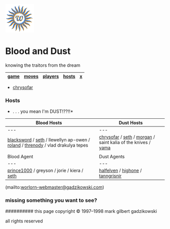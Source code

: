 ![wsun](assets/wsun.gif)

# Blood and Dust



knowing the traitors from the dream

|  [game](game.md)  |  [moves](moves.md)  |  [players](players.md)  |  [hosts](hosts.md)  |  [x](x.md)  | 
| ----------------- | ------------------- | ----------------------- | ------------------- | ----------- | 

 

- [chrysofar](chrysofar.md) 


### Hosts



* . . . you mean I'm DUST!??!!*





 

| Blood Hosts                                                                                                                              |   | Dust Hosts                                                                                                        | 
| ---------------------------------------------------------------------------------------------------------------------------------------- | - | ----------------------------------------------------------------------------------------------------------------- | 
|  ---                                                                                                                                     |   |  ---                                                                                                              | 
|  [blacksword](blacksword.md) / [seth](seth.md) / llewellyn ap-owen / [roland](roland.md) / [threnody](threnody.md) / vlad drakulya tepes |   |  [chrysofar](chrysofar.md) / [seth](seth.md) / [morgan](morgan.md) / saint kalia of the knives / [yama](yama.md)  | 
|                                                                                                                                          |   |                                                                                                                   | 
| Blood Agent                                                                                                                              |   | Dust Agents                                                                                                       | 
|  ---                                                                                                                                     |   |  ---                                                                                                              | 
|  [prince1000](prince1000.md) / greyson / jorie / kiera / [seth](seth.md)                                                                 |   |  [halfelven](halfelven.md) / [highone](highone.md) / [tanngrisnir](tanngrisnir.md)                                | 

 

 (mailto:worlorn-webmaster@gadzikowski.com) 


### missing something you want to see?








########## this page copyright © 1997–1998 mark gilbert gadzikowski

all rights reserved